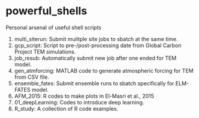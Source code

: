# powerful_shells
Personal arsenal of useful shell scripts
1. multi_siterun: Submit mulitple site jobs to sbatch at the same time.
2. gcp_script: Script to pre-/post-processing date from Global Carbon Project TEM simulations.
3. job_resub: Automatically submit new job after one ended for TEM model.
4. gen_atmforcing: MATLAB code to generate atmospheric forcing for TEM from CSV file.
5. ensemble_fates: Submit ensemble runs to sbatch specifically for ELM-FATES model.
6. AFM_2015: R codes to make plots in El-Masri et al., 2015
7. 01_deepLearning: Codes to introduce deep learning.
8. R_study: A collection of R code examples.
